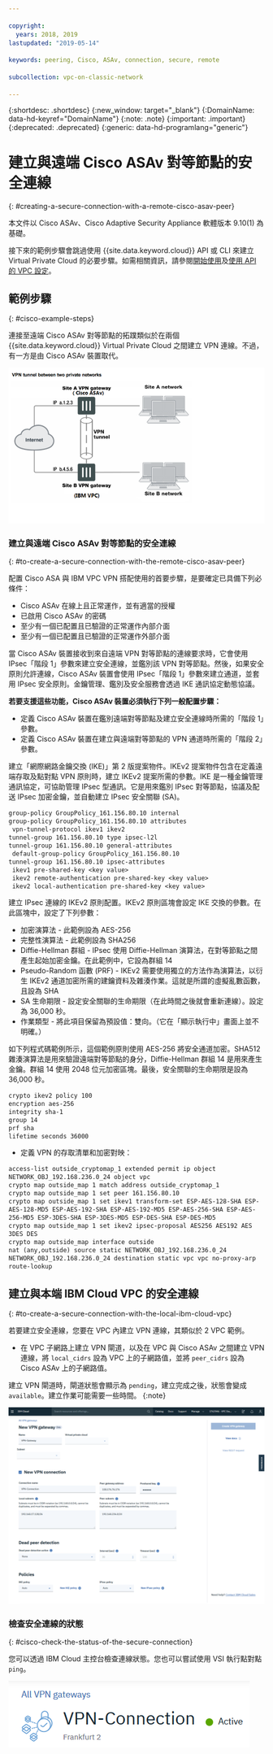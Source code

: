 ```yaml
---

copyright:
  years: 2018, 2019
lastupdated: "2019-05-14"

keywords: peering, Cisco, ASAv, connection, secure, remote

subcollection: vpc-on-classic-network

---
```


{:shortdesc: .shortdesc} 
{:new_window: target="_blank"} 
{:DomainName: data-hd-keyref="DomainName"} 
{:note: .note} 
{:important: .important} 
{:deprecated: .deprecated} 
{:generic: data-hd-programlang="generic"}

# 建立與遠端 Cisco ASAv 對等節點的安全連線
{: #creating-a-secure-connection-with-a-remote-cisco-asav-peer}

本文件以 Cisco ASAv、Cisco Adaptive Security Appliance 軟體版本 9.10(1) 為基礎。

接下來的範例步驟會跳過使用 {{site.data.keyword.cloud}} API 或 CLI 來建立 Virtual Private Cloud 的必要步驟。如需相關資訊，請參閱[開始使用](/docs/vpc-on-classic?topic=vpc-on-classic-getting-started)及[使用 API 的 VPC 設定](/docs/vpc-on-classic?topic=vpc-on-classic-creating-a-vpc-using-the-rest-apis)。

## 範例步驟
{: #cisco-example-steps}

連接至遠端 Cisco ASAv 對等節點的拓蹼類似於在兩個 {{site.data.keyword.cloud}} Virtual Private Cloud 之間建立 VPN 連線。不過，有一方是由 Cisco ASAv 裝置取代。

![在這裡輸入影像說明](./images/vpc-vpn-asav-figure.png)

### 建立與遠端 Cisco ASAv 對等節點的安全連線
{: #to-create-a-secure-connection-with-the-remote-cisco-asav-peer}

配置 Cisco ASA 與 IBM VPC VPN 搭配使用的首要步驟，是要確定已具備下列必條件：

* Cisco ASAv 在線上且正常運作，並有適當的授權
* 已啟用 Cisco ASAv 的密碼
* 至少有一個已配置且已驗證的正常運作內部介面
* 至少有一個已配置且已驗證的正常運作外部介面

當 Cisco ASAv 裝置接收到來自遠端 VPN 對等節點的連線要求時，它會使用 IPsec「階段 1」參數來建立安全連線，並鑑別該 VPN 對等節點。然後，如果安全原則允許連線，Cisco ASAv 裝置會使用 IPsec「階段 1」參數來建立通道，並套用 IPsec 安全原則。金鑰管理、鑑別及安全服務會透過 IKE 通訊協定動態協議。

**若要支援這些功能，Cisco ASAv 裝置必須執行下列一般配置步驟：**

* 定義 Cisco ASAv 裝置在鑑別遠端對等節點及建立安全連線時所需的「階段 1」參數。
* 定義 Cisco ASAv 裝置在建立與遠端對等節點的 VPN 通道時所需的「階段 2」參數。

建立「網際網路金鑰交換 (IKE)」第 2 版提案物件。IKEv2 提案物件包含在定義遠端存取及點對點 VPN 原則時，建立 IKEv2 提案所需的參數。IKE 是一種金鑰管理通訊協定，可協助管理 IPsec 型通訊。它是用來鑑別 IPsec 對等節點，協議及配送
IPsec 加密金鑰，並自動建立 IPsec 安全關聯 (SA)。 

```
group-policy GroupPolicy_161.156.80.10 internal
group-policy GroupPolicy_161.156.80.10 attributes
 vpn-tunnel-protocol ikev1 ikev2 
tunnel-group 161.156.80.10 type ipsec-l2l
tunnel-group 161.156.80.10 general-attributes
 default-group-policy GroupPolicy_161.156.80.10
tunnel-group 161.156.80.10 ipsec-attributes
 ikev1 pre-shared-key <key value>
 ikev2 remote-authentication pre-shared-key <key value>
 ikev2 local-authentication pre-shared-key <key value>
```

建立 IPsec 連線的 IKEv2 原則配置。IKEv2 原則區塊會設定 IKE 交換的參數。在此區塊中，設定了下列參數：
* 加密演算法 - 此範例設為 AES-256
* 完整性演算法 - 此範例設為 SHA256
* Diffie-Hellman 群組 - IPsec 使用 Diffie-Hellman 演算法，在對等節點之間產生起始加密金鑰。在此範例中，它設為群組 14
* Pseudo-Random 函數 (PRF) - IKEv2 需要使用獨立的方法作為演算法，以衍生 IKEv2 通道加密所需的建鑰資料及雜湊作業。這就是所謂的虛擬亂數函數，且設為 SHA
* SA 生命期限 - 設定安全關聯的生命期限（在此時間之後就會重新連線）。設定為 36,000 秒。
* 作業類型 - 將此項目保留為預設值：雙向。（它在「顯示執行中」畫面上並不明確。）

如下列程式碼範例所示，這個範例原則使用 AES-256 將安全通道加密。SHA512 雜湊演算法是用來驗證遠端對等節點的身分，Diffie-Hellman 群組 14 是用來產生金鑰。群組 14 使用 2048 位元加密區塊。最後，安全關聯的生命期限是設為 36,000 秒。

```
crypto ikev2 policy 100
encryption aes-256
integrity sha-1
group 14
prf sha
lifetime seconds 36000
```

* 定義 VPN 的存取清單和加密對映：

```
access-list outside_cryptomap_1 extended permit ip object NETWORK_OBJ_192.168.236.0_24 object vpc 
crypto map outside_map 1 match address outside_cryptomap_1
crypto map outside_map 1 set peer 161.156.80.10 
crypto map outside_map 1 set ikev1 transform-set ESP-AES-128-SHA ESP-AES-128-MD5 ESP-AES-192-SHA ESP-AES-192-MD5 ESP-AES-256-SHA ESP-AES-256-MD5 ESP-3DES-SHA ESP-3DES-MD5 ESP-DES-SHA ESP-DES-MD5
crypto map outside_map 1 set ikev2 ipsec-proposal AES256 AES192 AES 3DES DES
crypto map outside_map interface outside
nat (any,outside) source static NETWORK_OBJ_192.168.236.0_24 NETWORK_OBJ_192.168.236.0_24 destination static vpc vpc no-proxy-arp route-lookup
```

## 建立與本端 IBM Cloud VPC 的安全連線
{: #to-create-a-secure-connection-with-the-local-ibm-cloud-vpc}

若要建立安全連線，您要在 VPC 內建立 VPN 連線，其類似於 2 VPC 範例。

* 在 VPC 子網路上建立 VPN 閘道，以及在 VPC 與 Cisco ASAv 之間建立 VPN 連線，將 `local_cidrs` 設為 VPC 上的子網路值，並將 `peer_cidrs` 設為 Cisco ASAv 上的子網路值。

建立 VPN 閘道時，閘道狀態會顯示為 `pending`，建立完成之後，狀態會變成 `available`。建立作業可能需要一些時間。
{:note}


![在這裡輸入影像說明](./images/vpc-vpn-asav-connection.png)

### 檢查安全連線的狀態
{: #cisco-check-the-status-of-the-secure-connection}

您可以透過 IBM Cloud 主控台檢查連線狀態。您也可以嘗試使用 VSI 執行點對點 `ping`。

![在這裡輸入影像說明](./images/vpc-vpn-asav-status.png)
